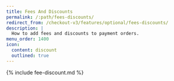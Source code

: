 ```yaml
---
title: Fees And Discounts
permalink: /:path/fees-discounts/
redirect_from: /checkout-v3/features/optional/fees-discounts/
description: |
  How to add fees and discounts to payment orders.
menu_order: 1400
icon:
  content: discount
  outlined: true
---
```


{% include fee-discount.md %}

